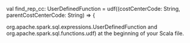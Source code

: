 val find_rep_cc: UserDefinedFunction = udf((costCenterCode: String, parentCostCenterCode: String) => {

org.apache.spark.sql.expressions.UserDefinedFunction and org.apache.spark.sql.functions.udf) at the beginning of your Scala file.
